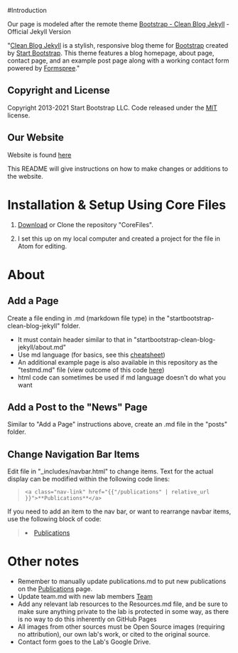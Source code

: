 #Introduction

Our page is modeled after the remote theme [Bootstrap - Clean Blog Jekyll](https://startbootstrap.com/themes/clean-blog-jekyll/) - Official Jekyll Version

"[Clean Blog Jekyll](https://startbootstrap.com/themes/clean-blog-jekyll/) is a stylish, responsive blog theme for [Bootstrap](https://getbootstrap.com/) created by [Start Bootstrap](https://startbootstrap.com/). This theme features a blog homepage, about page, contact page, and an example post page along with a working contact form powered by [Formspree](https://formspree.io/)."

## Copyright and License

Copyright 2013-2021 Start Bootstrap LLC. Code released under the [MIT](https://github.com/StartBootstrap/startbootstrap-clean-blog-jekyll/blob/master/LICENSE) license.

## Our Website

Website is found [here](jessicalanglab.github.io)

This README will give instructions on how to make changes or additions to the website.

# Installation & Setup Using Core Files

1. [Download](https://github.com/jessicadlang/jessicadlang.github.io/archive/refs/heads/main.zip) or Clone the repository "CoreFiles".

2. I set this up on my local computer and created a project for the file in Atom for editing.

# About

## Add a Page

Create a file ending in .md (markdown file type) in the "startbootstrap-clean-blog-jekyll" folder.

- It must contain header similar to that in "startbootstrap-clean-blog-jekyll/about.md"
- Use md language (for basics, see this [cheatsheet](https://www.markdownguide.org/cheat-sheet/))
- An additional example page is also available in this repository as the "testmd.md" file (view outcome of this code [here](https://jessicadlang.github.io/testmd))
- html code can sometimes be used if md language doesn't do what you want

## Add a Post to the "News" Page

Similar to "Add a Page" instructions above, create an .md file in the "posts" folder.

## Change Navigation Bar Items

Edit file in "_includes/navbar.html" to change items. Text for the actual display can be modified within the following code lines:

> `<a class="nav-link" href="{{"/publications" | relative_url }}">**Publications**</a>`

If you need to add an item to the nav bar, or want to rearrange navbar items, use the following block of code:

> <li class="nav-item">
>  <a class="nav-link" href="{{"/publications" | relative_url }}">Publications</a>
>  </li>

# Other notes

- Remember to manually update publications.md to put new publications on the [Publications](https://jessicadlang.github.io/publications) page.
- Update team.md with new lab members [Team](https://jessicadlang.github.io/Team)
- Add any relevant lab resources to the Resources.md file, and be sure to make sure anything private to the lab is protected in some way, as there is no way to do this inherently on GitHub Pages
- All images from other sources must be Open Source images (requiring no attribution), our own lab's work, or cited to the original source.
- Contact form goes to the Lab's Google Drive.
